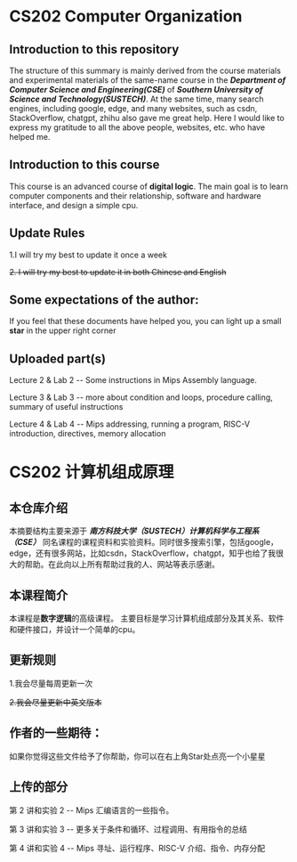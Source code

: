 # CS202 Computer Organization

## Introduction to this repository

The structure of this summary is mainly derived from the course materials and experimental materials of the same-name course in the ***Department of Computer Science and Engineering(CSE)*** of ***Southern University of Science and Technology(SUSTECH)***. At the same time, many search engines, including google, edge, and many websites, such as csdn, StackOverflow, chatgpt, zhihu also gave me great help. Here I would like to express my gratitude to all the above people, websites, etc. who have helped me.

## Introduction to this course

This course is an advanced course of **digital logic**. The main goal is to learn computer components and their relationship, software and hardware interface, and design a simple cpu.

## Update Rules

1.I will try my best to update it once a week

~~2. I will try my best to update it in both Chinese and English~~

## Some expectations of the author:

If you feel that these documents have helped you, you can light up a small **star** in the upper right corner

## Uploaded part(s)

Lecture 2 & Lab 2 -- Some instructions in Mips Assembly language.

Lecture 3 & Lab 3 -- more about condition and loops, procedure calling, summary of useful instructions

Lecture 4 & Lab 4 -- Mips addressing, running a program, RISC-V introduction, directives, memory allocation


# CS202 计算机组成原理

## 本仓库介绍

本摘要结构主要来源于 ***南方科技大学（SUSTECH）计算机科学与工程系（CSE）*** 同名课程的课程资料和实验资料。同时很多搜索引擎，包括google，edge，还有很多网站，比如csdn，StackOverflow，chatgpt，知乎也给了我很大的帮助。在此向以上所有帮助过我的人、网站等表示感谢。

## 本课程简介

本课程是**数字逻辑**的高级课程。 主要目标是学习计算机组成部分及其关系、软件和硬件接口，并设计一个简单的cpu。

## 更新规则

1.我会尽量每周更新一次

~~2.我会尽量更新中英文版本~~

## 作者的一些期待：

如果你觉得这些文件给予了你帮助，你可以在右上角Star处点亮一个小星星

## 上传的部分

第 2 讲和实验 2 -- Mips 汇编语言的一些指令。

第 3 讲和实验 3 -- 更多关于条件和循环、过程调用、有用指令的总结

第 4 讲和实验 4 -- Mips 寻址、运行程序、RISC-V 介绍、指令、内存分配
